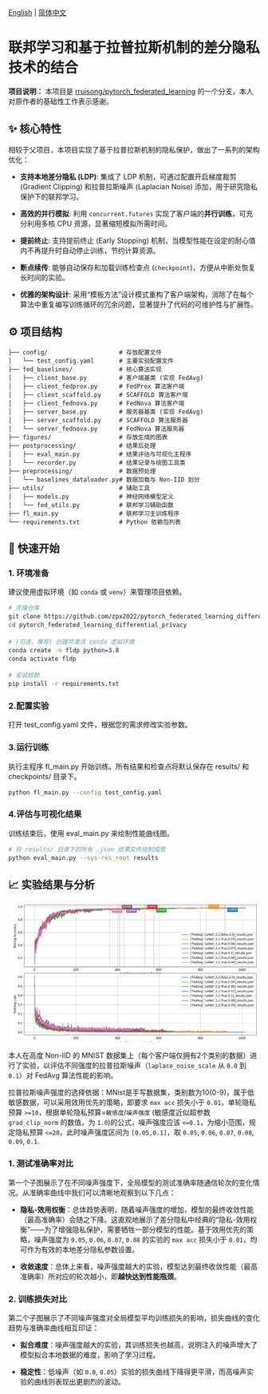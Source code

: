 [English](README.md) | [简体中文](README.zh-CN.md)
# 联邦学习和基于拉普拉斯机制的差分隐私技术的结合

**项目说明：** 本项目是 [rruisong/pytorch_federated_learning](https://github.com/rruisong/pytorch_federated_learning) 的一个分支，本人对原作者的基础性工作表示感谢。

## ✨ 核心特性

相较于父项目，本项目实现了基于拉普拉斯机制的隐私保护，做出了一系列的架构优化：
- **支持本地差分隐私 (LDP)**: 集成了 LDP 机制，可通过配置开启梯度裁剪 (Gradient Clipping) 和拉普拉斯噪声 (Laplacian Noise) 添加，用于研究隐私保护下的联邦学习。

- **高效的并行模拟**: 利用 `concurrent.futures` 实现了客户端的**并行训练**，可充分利用多核 CPU 资源，显著缩短模拟所需时间。

- **提前终止**: 支持提前终止 (Early Stopping) 机制，当模型性能在设定的耐心值内不再提升时自动停止训练，节约计算资源。

- **断点续传**: 能够自动保存和加载训练检查点 (`checkpoint`)，方便从中断处恢复长时间的实验。
  
- **优雅的架构设计**: 采用“模板方法”设计模式重构了客户端架构，消除了在每个算法中重复编写训练循环的冗余问题，显著提升了代码的可维护性与扩展性。

## ⚙️ 项目结构

```text
├── config/                    # 存放配置文件
│   └── test_config.yaml       # 主要实验配置文件
├── fed_baselines/             # 核心算法实现
│   ├── client_base.py         # 客户端基类 (实现 FedAvg)
│   ├── client_fedprox.py      # FedProx 算法客户端
│   ├── client_scaffold.py     # SCAFFOLD 算法客户端
│   ├── client_fednova.py      # FedNova 算法客户端
│   ├── server_base.py         # 服务器基类 (实现 FedAvg)
│   ├── server_scaffold.py     # SCAFFOLD 算法服务器
│   └── server_fednova.py      # FedNova 算法服务器
├── figures/                   # 存放生成的图表
├── postprocessing/            # 结果后处理
│   ├── eval_main.py           # 结果评估与可视化主程序
│   └── recorder.py            # 结果记录与绘图工具类
├── preprocessing/             # 数据预处理
│   └── baselines_dataloader.py# 数据加载与 Non-IID 划分
├── utils/                     # 辅助工具
│   ├── models.py              # 神经网络模型定义
│   └── fed_utils.py           # 联邦学习辅助函数
├── fl_main.py                 # 联邦学习主训练程序
└── requirements.txt           # Python 依赖包列表
```

## 🚀 快速开始

### 1. 环境准备

建议使用虚拟环境（如 `conda` 或 `venv`）来管理项目依赖。

```bash
# 克隆仓库
git clone https://github.com/zpx2022/pytorch_federated_learning_differential_privacy.git
cd pytorch_federated_learning_differential_privacy

# (可选，推荐) 创建并激活 conda 虚拟环境
conda create -n fldp python=3.8
conda activate fldp

# 安装依赖
pip install -r requirements.txt
```

### 2.配置实验
打开 test_config.yaml 文件，根据您的需求修改实验参数。

### 3.运行训练
执行主程序 fl_main.py 开始训练。所有结果和检查点将默认保存在 results/ 和 checkpoints/ 目录下。
```bash
python fl_main.py --config test_config.yaml
```

### 4.评估与可视化结果
训练结束后，使用 eval_main.py 来绘制性能曲线图。
```bash
# 将 results/ 目录下的所有 .json 结果文件绘制成图
python eval_main.py --sys-res_root results
```

## 📈 实验结果与分析

![不同噪声强度对应准确度&损失变化曲线对比图](figures/FedAvg_LeNet_MNIST_NIID_LDP_Comparison_Annotated.png)

本人在高度 Non-IID 的 MNIST 数据集上（每个客户端仅拥有2个类别的数据）进行了实验，以评估不同强度的拉普拉斯噪声（`laplace_noise_scale` 从 `0.0` 到 `0.1`）对 FedAvg 算法性能的影响。


拉普拉斯噪声强度的选择依据：MNist是手写数据集，类别数为10(0-9)，属于低敏感数据，可以采用效用优先的策略，即要求 `max acc` 损失小于 `0.01`，单轮隐私预算 `>=10`，根据单轮隐私预算=`敏感度`/`噪声强度` (敏感度近似超参数 `grad_clip_norm` 的数值，为 `1.0`)的公式，噪声强度应该 `<=0.1`，为缩小范围，规定隐私预算 `<=20`，此时噪声强度区间为 `[0.05,0.1]`，取 `0.05`, `0.06`, `0.07`, `0.08`, `0.09`, `0.1`.

### 1\. 测试准确率对比

第一个子图展示了在不同噪声强度下，全局模型的测试准确率随通信轮次的变化情况。从准确率曲线中我们可以清晰地观察到以下几点：

  * **隐私-效用权衡**：总体趋势表明，随着噪声强度的增加，模型的最终收敛性能（最高准确率）会随之下降。这直观地展示了差分隐私中经典的“隐私-效用权衡”——为了增强隐私保护，需要牺牲一部分模型的性能。基于效用优先的策略，噪声强度为 `0.05`, `0.06`, `0.07`, `0.08` 的实验的 `max acc` 损失小于 `0.01`，均可作为有效的本地差分隐私参数设置。

  * **收敛速度**：总体上来看，噪声强度越大的实验，模型达到最终收敛性能（最高准确率）所对应的轮次越小，即**越快达到性能瓶颈**。

### 2\. 训练损失对比

第二个子图展示了不同噪声强度对全局模型平均训练损失的影响，损失曲线的变化趋势与准确率曲线相互印证：

  * **拟合难度**：噪声强度越大的实验，其训练损失也越高，说明注入的噪声增大了模型拟合本地数据的难度，影响了学习过程。

  * **稳定性**：低噪声（如 `0.0`, `0.05`）实验的损失曲线下降得更平滑，而高噪声实验的曲线则表现出更剧烈的波动。




